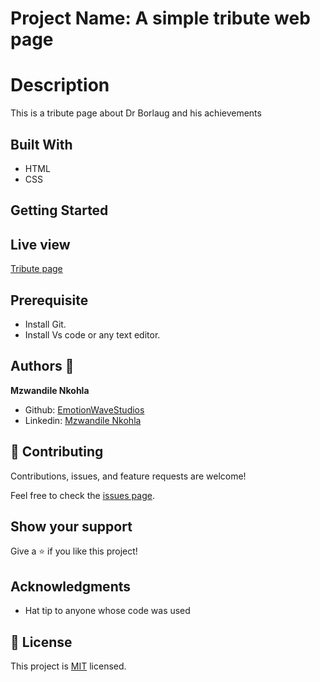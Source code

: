 # Project Name: A simple tribute web page

# Description

This is a tribute page about Dr Borlaug and his achievements

## Built With

- HTML
- CSS

## Getting Started

## Live view

[Tribute page](https://verdant-crostata-28a535.netlify.app/)

## Prerequisite

- Install Git.
- Install Vs code or any text editor.

## Authors 👤 

**Mzwandile Nkohla**

 - Github: [EmotionWaveStudios](https://github.com/EmotionWaveStudios)
 - Linkedin: [Mzwandile Nkohla](https://www.linkedin.com/in/mzwandile-nkohla-948363214/)

## 🤝 Contributing

Contributions, issues, and feature requests are welcome!

Feel free to check the [issues page](../../issues/).

## Show your support

Give a ⭐️ if you like this project!

## Acknowledgments

- Hat tip to anyone whose code was used

## 📝 License

This project is [MIT](./MIT.md) licensed.